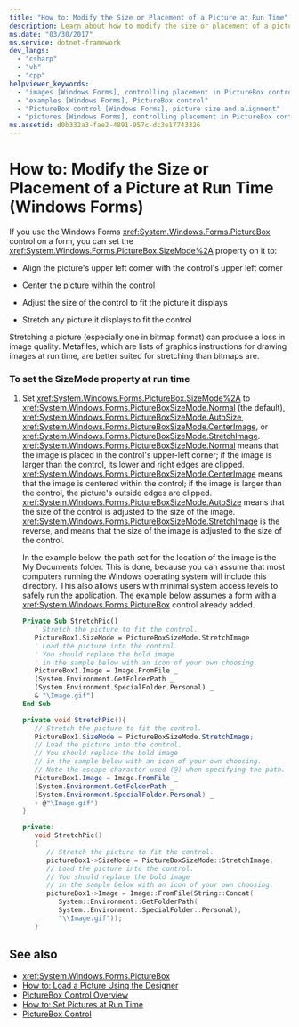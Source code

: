 ```yaml
---
title: "How to: Modify the Size or Placement of a Picture at Run Time"
description: Learn about how to modify the size or placement of a picture at run time in Windows Forms by using the PictureBox control.
ms.date: "03/30/2017"
ms.service: dotnet-framework
dev_langs: 
  - "csharp"
  - "vb"
  - "cpp"
helpviewer_keywords: 
  - "images [Windows Forms], controlling placement in PictureBox control [Windows Forms]"
  - "examples [Windows Forms], PictureBox control"
  - "PictureBox control [Windows Forms], picture size and alignment"
  - "pictures [Windows Forms], controlling placement in PictureBox control [Windows Forms]"
ms.assetid: d0b332a3-fae2-4891-957c-dc3e17743326
---
```

# How to: Modify the Size or Placement of a Picture at Run Time (Windows Forms)

If you use the Windows Forms <xref:System.Windows.Forms.PictureBox> control on a form, you can set the <xref:System.Windows.Forms.PictureBox.SizeMode%2A> property on it to:

- Align the picture's upper left corner with the control's upper left corner

- Center the picture within the control

- Adjust the size of the control to fit the picture it displays

- Stretch any picture it displays to fit the control

Stretching a picture (especially one in bitmap format) can produce a loss in image quality. Metafiles, which are lists of graphics instructions for drawing images at run time, are better suited for stretching than bitmaps are.

### To set the SizeMode property at run time

1. Set <xref:System.Windows.Forms.PictureBox.SizeMode%2A> to <xref:System.Windows.Forms.PictureBoxSizeMode.Normal> (the default), <xref:System.Windows.Forms.PictureBoxSizeMode.AutoSize>, <xref:System.Windows.Forms.PictureBoxSizeMode.CenterImage>, or <xref:System.Windows.Forms.PictureBoxSizeMode.StretchImage>. <xref:System.Windows.Forms.PictureBoxSizeMode.Normal> means that the image is placed in the control's upper-left corner; if the image is larger than the control, its lower and right edges are clipped. <xref:System.Windows.Forms.PictureBoxSizeMode.CenterImage> means that the image is centered within the control; if the image is larger than the control, the picture's outside edges are clipped. <xref:System.Windows.Forms.PictureBoxSizeMode.AutoSize> means that the size of the control is adjusted to the size of the image. <xref:System.Windows.Forms.PictureBoxSizeMode.StretchImage> is the reverse, and means that the size of the image is adjusted to the size of the control.

     In the example below, the path set for the location of the image is the My Documents folder. This is done, because you can assume that most computers running the Windows operating system will include this directory. This also allows users with minimal system access levels to safely run the application. The example below assumes a form with a <xref:System.Windows.Forms.PictureBox> control already added.

    ```vb
    Private Sub StretchPic()
       ' Stretch the picture to fit the control.
       PictureBox1.SizeMode = PictureBoxSizeMode.StretchImage
       ' Load the picture into the control.
       ' You should replace the bold image
       ' in the sample below with an icon of your own choosing.
       PictureBox1.Image = Image.FromFile _
       (System.Environment.GetFolderPath _
       (System.Environment.SpecialFolder.Personal) _
       & "\Image.gif")
    End Sub
    ```

    ```csharp
    private void StretchPic(){
       // Stretch the picture to fit the control.
       PictureBox1.SizeMode = PictureBoxSizeMode.StretchImage;
       // Load the picture into the control.
       // You should replace the bold image
       // in the sample below with an icon of your own choosing.
       // Note the escape character used (@) when specifying the path.
       PictureBox1.Image = Image.FromFile _
       (System.Environment.GetFolderPath _
       (System.Environment.SpecialFolder.Personal) _
       + @"\Image.gif")
    }
    ```

    ```cpp
    private:
       void StretchPic()
       {
          // Stretch the picture to fit the control.
          pictureBox1->SizeMode = PictureBoxSizeMode::StretchImage;
          // Load the picture into the control.
          // You should replace the bold image
          // in the sample below with an icon of your own choosing.
          pictureBox1->Image = Image::FromFile(String::Concat(
             System::Environment::GetFolderPath(
             System::Environment::SpecialFolder::Personal),
             "\\Image.gif"));
       }
    ```

## See also

- <xref:System.Windows.Forms.PictureBox>
- [How to: Load a Picture Using the Designer](how-to-load-a-picture-using-the-designer-windows-forms.md)
- [PictureBox Control Overview](picturebox-control-overview-windows-forms.md)
- [How to: Set Pictures at Run Time](how-to-set-pictures-at-run-time-windows-forms.md)
- [PictureBox Control](picturebox-control-windows-forms.md)
